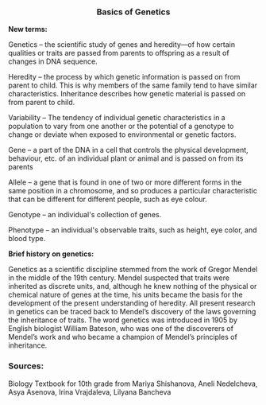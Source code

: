 <div align="center">
  <h3>Basics of Genetics</h3>
</div>

**New terms:**

Genetics – the scientific study of genes and heredity—of how certain qualities or traits are passed from parents to offspring as a result of changes in DNA sequence.

Heredity – the process by which genetic information is passed on from parent to child. This is why members of the same family tend to have similar characteristics. Inheritance describes how genetic material is passed on from parent to child.

Variability – The tendency of individual genetic characteristics in a population to vary from one another or the potential of a genotype to change or deviate when exposed to environmental or genetic factors.

Gene – a part of the DNA in a cell that controls the physical development, behaviour, etc. of an individual plant or animal and is passed on from its parents

Allele – a gene that is found in one of two or more different forms in the same position in a chromosome, and so produces a particular characteristic that can be different for different people, such as eye colour.

Genotype – an individual's collection of genes.

Phenotype – an individual's observable traits, such as height, eye color, and blood type.

**Brief history on genetics:**

Genetics as a scientific discipline stemmed from the work of Gregor Mendel in the middle of the 19th century. Mendel suspected that traits were inherited as discrete units, and, although he knew nothing of the physical or chemical nature of genes at the time, his units became the basis for the development of the present understanding of heredity. All present research in genetics can be traced back to Mendel’s discovery of the laws governing the inheritance of traits. The word genetics was introduced in 1905 by English biologist William Bateson, who was one of the discoverers of Mendel’s work and who became a champion of Mendel’s principles of inheritance.


<h3>Sources:</h3>
<p>Biology Textbook for 10th grade from Mariya Shishanova, Aneli Nedelcheva, Asya Asenova, Irina Vrajdaleva, Lilyana Bancheva</p>